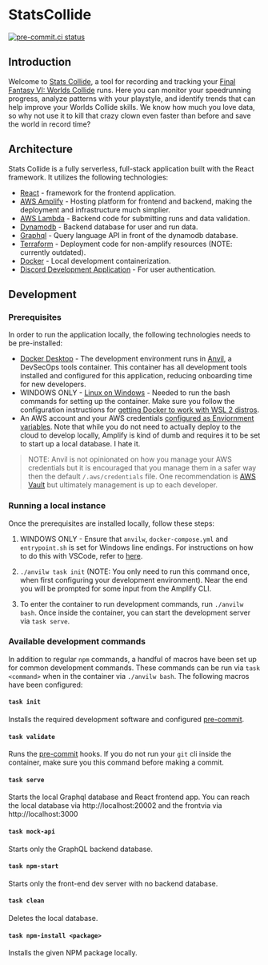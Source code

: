 # StatsCollide

[![pre-commit.ci status](https://results.pre-commit.ci/badge/github/bstascavage/ff6wc-stats/main.svg)](https://results.pre-commit.ci/latest/github/bstascavage/ff6wc-stats/main)

## Introduction

Welcome to [Stats Collide](https://statscollide.com/), a tool for recording and tracking your [Final Fantasy VI: Worlds Collide](https://ff6worldscollide.com/) runs. Here you can monitor your speedrunning progress, analyze patterns with your playstyle, and identify trends that can help improve your Worlds Collide skills. We know how much you love data, so why not use it to kill that crazy clown even faster than before and save the world in record time?

## Architecture

Stats Collide is a fully serverless, full-stack application built with the React framework. It utilizes the following technologies:

- [React](https://reactjs.org/) - framework for the frontend application.
- [AWS Amplify](https://aws.amazon.com/amplify/) - Hosting platform for frontend and backend, making the deployment and infrastructure much simplier.
- [AWS Lambda](https://aws.amazon.com/lambda/) - Backend code for submitting runs and data validation.
- [Dynamodb](https://aws.amazon.com/dynamodb/) - Backend database for user and run data.
- [Graphql](https://aws.amazon.com/graphql/) - Query language API in front of the dynamodb database.
- [Terraform](https://www.terraform.io/) - Deployment code for non-amplify resources (NOTE: currently outdated).
- [Docker](https://www.docker.com/) - Local development containerization.
- [Discord Development Application](https://discord.com/developers/docs/intro) - For user authentication.

## Development

### Prerequisites

In order to run the application locally, the following technologies needs to be pre-installed:

- [Docker Desktop](https://www.docker.com/products/docker-desktop/) - The development environment runs in [Anvil](https://github.com/saic-oss/anvil), a DevSecOps tools container. This container has all development tools installed and configured for this application, reducing onboarding time for new developers.
- WINDOWS ONLY - [Linux on Windows](https://docs.microsoft.com/en-us/windows/wsl/install) - Needed to run the bash commands for setting up the container. Make sure you follow the configuration instructions for [getting Docker to work with WSL 2 distros](https://docs.docker.com/desktop/windows/wsl/).
- An AWS account and your AWS credentials [configured as Enviornment variables](https://docs.aws.amazon.com/cli/latest/userguide/cli-configure-envvars.html). Note that while you do not need to actually deploy to the cloud to develop locally, Amplify is kind of dumb and requires it to be set to start up a local database. I hate it.

> NOTE: Anvil is not opinionated on how you manage your AWS credentials but it is encouraged that you manage them in a safer way then the default `/.aws/credentials` file. One recommendation is [AWS Vault](https://github.com/99designs/aws-vault) but ultimately management is up to each developer.

### Running a local instance

Once the prerequisites are installed locally, follow these steps:

1. WINDOWS ONLY - Ensure that `anvilw`, `docker-compose.yml` and `entrypoint.sh` is set for Windows line endings. For instructions on how to do this with VSCode, refer to [here](https://ztirom.at/2016/01/resolving-binbashm-bad-interpreter-when-writing-a-shellscript-on-windows-with-vs-code-and-run-it-on-linux/).
1. `./anvilw task init` (NOTE: You only need to run this command once, when first configuring your development environment). Near the end you will be prompted for some input from the Amplify CLI.

1. To enter the container to run development commands, run `./anvilw bash`. Once inside the container, you can start the development server via `task serve`.

### Available development commands

In addition to regular `npm` commands, a handful of macros have been set up for common development commands. These commands can be run via `task <command>` when in the container via `./anvilw bash`. The following macros have been configured:

#### `task init`

Installs the required development software and configured [pre-commit](https://pre-commit.com/).

#### `task validate`

Runs the [pre-commit](https://pre-commit.com/) hooks. If you do not run your `git` cli inside the container, make sure you this command before making a commit.

#### `task serve`

Starts the local Graphql database and React frontend app. You can reach the local database via http://localhost:20002 and the frontvia via http://localhost:3000

#### `task mock-api`

Starts only the GraphQL backend database.

#### `task npm-start`

Starts only the front-end dev server with no backend database.

#### `task clean`

Deletes the local database.

#### `task npm-install <package>`

Installs the given NPM package locally.
